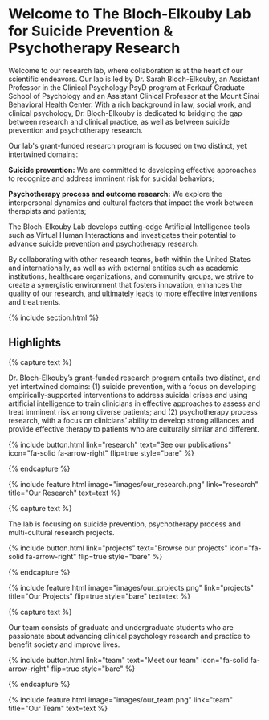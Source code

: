 ---
---

# Welcome to The Bloch-Elkouby Lab for Suicide Prevention & Psychotherapy Research

Welcome to our research lab, where collaboration is at the heart of our scientific endeavors. Our lab is led by Dr. Sarah Bloch-Elkouby, an Assistant Professor in the Clinical Psychology PsyD program at Ferkauf Graduate School of Psychology and an Assistant Clinical Professor at the Mount Sinai Behavioral Health Center. With a rich background in law, social work, and clinical psychology, Dr. Bloch-Elkouby is dedicated to bridging the gap between research and clinical practice, as well as between suicide prevention and psychotherapy research.

Our lab's grant-funded research program is focused on two distinct, yet intertwined domains:

**Suicide prevention:** We are committed to developing effective approaches to recognize and address imminent risk for suicidal behaviors;

**Psychotherapy process and outcome research:** We explore the interpersonal dynamics and cultural factors that impact the work between therapists and patients; 

 The Bloch-Elkouby Lab develops cutting-edge Artificial Intelligence tools such as Virtual Human Interactions and investigates their potential to advance suicide prevention and psychotherapy research.

By collaborating with other research teams, both within the United States and internationally, as well as with external entities such as academic institutions, healthcare organizations, and community groups, we strive to create a synergistic environment that fosters innovation, enhances the quality of our research, and ultimately leads to more effective interventions and treatments.  



{% include section.html %}

## Highlights

{% capture text %}

Dr. Bloch-Elkouby’s grant-funded research program entails two distinct, and yet intertwined domains: (1) suicide prevention, with a focus on developing empirically-supported interventions to address suicidal crises and using artificial intelligence to train clinicians in effective approaches to assess and treat imminent risk among diverse patients; and (2) psychotherapy process research, with a focus on clinicians’ ability to develop strong alliances and provide  effective therapy to patients who are culturally similar and different.

{%
  include button.html
  link="research"
  text="See our publications"
  icon="fa-solid fa-arrow-right"
  flip=true
  style="bare"
%}

{% endcapture %}

{%
  include feature.html
  image="images/our_research.png"
  link="research"
  title="Our Research"
  text=text
%}

{% capture text %}

The lab is focusing on suicide prevention, psychotherapy process and multi-cultural research projects.

{%
  include button.html
  link="projects"
  text="Browse our projects"
  icon="fa-solid fa-arrow-right"
  flip=true
  style="bare"
%}

{% endcapture %}

{%
  include feature.html
  image="images/our_projects.png"
  link="projects"
  title="Our Projects"
  flip=true
  style="bare"
  text=text
%}

{% capture text %}

Our team consists of graduate and undergraduate students who are passionate about advancing clinical psychology research and practice to benefit society and improve lives. 

{%
  include button.html
  link="team"
  text="Meet our team"
  icon="fa-solid fa-arrow-right"
  flip=true
  style="bare"
%}

{% endcapture %}

{%
  include feature.html
  image="images/our_team.png"
  link="team"
  title="Our Team"
  text=text
%}
